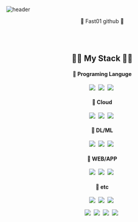 ![header](https://capsule-render.vercel.app/api?type=waving&color=B897FF&height=150&section=header&text=Fast01%20Github&fontSize=50&fontColor=FFFFFF&animation=twinkling)

<p align="center">🍟 Fast01 github 🍟</p>
<br></br>
<h2 align="center">👩‍💻 My Stack 👩‍💻</h2>
  <h4 align="center">🍟 Programing Languge </h4>
  <p align="center">
  <img src="https://img.shields.io/badge/Python-007396?style=flat-square&Color=8AA4FF&logo=Python&logoColor=white"/></a>&nbsp 
  <img src="https://img.shields.io/badge/C++-00599C?style=flat-square&logo=C%2B%2B&logoColor=white"/></a>&nbsp 
  <img src="https://img.shields.io/badge/C-A8B9CC?style=flat-square&logo=C&logoColor=white"/></a>&nbsp 
  </p>
  <h4 align="center">🍟 Cloud </h4>
  <p align="center">
  <img src="https://img.shields.io/badge/aws-333664?style=flat-square&logo=amazon-aws&logoColor=white"/></a>&nbsp 
  <img src="https://img.shields.io/badge/GCP-4285F4?style=flat-square&logo=Google-Cloud&logoColor=white"/></a>&nbsp 
  <img src="https://img.shields.io/badge/naver cloud platform-03C75A?style=flat-square&logo=Naver&logoColor=white"/></a>&nbsp 
  </p>
  <h4 align="center">🍟 DL/ML </h4>
  <p align="center">
  <img src="https://img.shields.io/badge/TensorFlow-FF6F00?style=flat-square&logo=TensorFlow&logoColor=white"/></a>&nbsp 
  <img src="https://img.shields.io/badge/PyTorch-EE4C2C?style=flat-square&logo=PyTorch&logoColor=white"/></a>&nbsp 
  <img src="https://img.shields.io/badge/aws-333664?style=flat-square&logo=amazon-aws&logoColor=white"/></a>&nbsp 
  </p>
  <h4 align="center">🍟 WEB/APP </h4>
  <p align="center">
  <img src="https://img.shields.io/badge/Django-092E20?style=flat-square&logo=Django&logoColor=white"/></a>&nbsp
  <img src="https://img.shields.io/badge/Flutter-02569B?style=flat-square&logo=Flutter&logoColor=white"/></a>&nbsp
  <img src="https://img.shields.io/badge/Flask-000000?style=flat-square&logo=Flask&logoColor=white"/></a>&nbsp 
  </p>
  <h4 align="center">🍟 etc </h4>
  <p align="center">
  <img src="https://img.shields.io/badge/Mysql-E6B91E?style=flat-square&logo=MySql&logoColor=white"/></a>&nbsp 
  <img src="https://img.shields.io/badge/Microsoft SQL Server-CC2927?style=flat-square&logo=Microsoft-SQL-Server&logoColor=white"/></a>&nbsp 
  <img src="https://img.shields.io/badge/Firebase-FFCA28?style=flat-square&logo=Firebase&logoColor=white"/></a>&nbsp 
  </p>
  <p align="center">
  <img src="https://img.shields.io/badge/Raspberry Pi-A22846?style=flat-square&logo=Raspberry-Pi&logoColor=white"/></a>&nbsp 
  <img src="https://img.shields.io/badge/Linux-FCC624?style=flat-square&logo=Linux&logoColor=white"/></a>&nbsp 
  <img src="https://img.shields.io/badge/Anaconda-44A833?style=flat-square&logo=Anaconda&logoColor=white"/></a>&nbsp 
  <img src="https://img.shields.io/badge/Jupyter-F37626?style=flat-square&logo=Jupyter&logoColor=white"/></a>&nbsp 
  </p>




